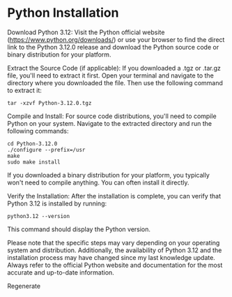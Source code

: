 # Python Installation

Download Python 3.12:
Visit the Python official website (https://www.python.org/downloads/) or use your browser to find the direct link to the Python 3.12.0 release and download the Python source code or binary distribution for your platform.

Extract the Source Code (if applicable):
If you downloaded a .tgz or .tar.gz file, you'll need to extract it first. Open your terminal and navigate to the directory where you downloaded the file. Then use the following command to extract it:

```
tar -xzvf Python-3.12.0.tgz
```

Compile and Install:
For source code distributions, you'll need to compile Python on your system. Navigate to the extracted directory and run the following commands:

```
cd Python-3.12.0
./configure --prefix=/usr
make
sudo make install
```

If you downloaded a binary distribution for your platform, you typically won't need to compile anything. You can often install it directly.

Verify the Installation:
After the installation is complete, you can verify that Python 3.12 is installed by running:

```
python3.12 --version
```

This command should display the Python version.

Please note that the specific steps may vary depending on your operating system and distribution. Additionally, the availability of Python 3.12 and the installation process may have changed since my last knowledge update. Always refer to the official Python website and documentation for the most accurate and up-to-date information.





Regenerate
